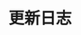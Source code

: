 <!--
 * @Author: Heng-Zhang2 Heng.Zhang2@budweiserapac.com
 * @Date: 2024-10-27 22:15:29
 * @LastEditors: Heng-Zhang2 Heng.Zhang2@budweiserapac.com
 * @LastEditTime: 2024-10-27 22:15:49
 * @FilePath: /mc-design/apps/site/src/pages/change-log/index.md
 * @Description: 这是默认设置,请设置`customMade`, 打开koroFileHeader查看配置 进行设置: https://github.com/OBKoro1/koro1FileHeader/wiki/%E9%85%8D%E7%BD%AE
-->

# 更新日志
